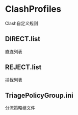 # ClashProfiles
Clash自定义规则
## DIRECT.list
直连列表
## REJECT.list
拦截列表
## TriagePolicyGroup.ini
分流策略组文件
